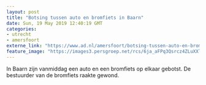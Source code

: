 ```yaml
---
layout: post
title: "Botsing tussen auto en bromfiets in Baarn"
date: Sun, 19 May 2019 12:40:19 GMT
categories: 
- utrecht 
- amersfoort 
externe_link: "https://www.ad.nl/amersfoort/botsing-tussen-auto-en-bromfiets-in-baarn~ab822ede/"
feature_image: "https://images3.persgroep.net/rcs/6ja_aFPq3Qsrcz4ZLuXXl6Dtn6s/diocontent/148751450/_fitwidth/400/?appId=21791a8992982cd8da851550a453bd7f&quality=0.7"
---
```


In Baarn zijn vanmiddag een auto en een bromfiets op elkaar gebotst. De bestuurder van de bromfiets raakte gewond.
